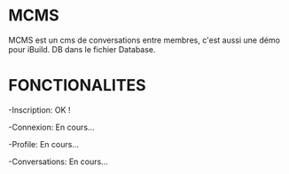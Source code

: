 MCMS
====
MCMS est un cms de conversations entre membres, c'est aussi une démo pour iBuild.
DB dans le fichier Database.


FONCTIONALITES
====
-Inscription: OK !

-Connexion: En cours...

-Profile: En cours...

-Conversations: En cours...

